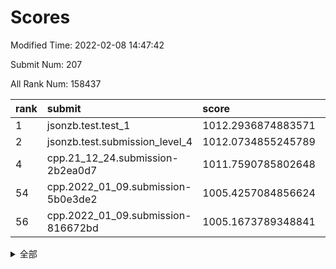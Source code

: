 # Scores

Modified Time: 2022-02-08 14:47:42

Submit Num: 207

All Rank Num: 158437

| rank |               submit               |       score        |       sigma        | pk_num |
| :--- | :--------------------------------- | :----------------- | :----------------- | :----- |
| 1    | jsonzb.test.test_1                 | 1012.2936874883571 | 0.792665903410543  | 3062   |
| 2    | jsonzb.test.submission_level_4     | 1012.0734855245789 | 0.7912506731986948 | 3060   |
| 4    | cpp.21_12_24.submission-2b2ea0d7   | 1011.7590785802648 | 0.782651454504582  | 3063   |
| 54   | cpp.2022_01_09.submission-5b0e3de2 | 1005.4257084856624 | 0.7218858662957034 | 3055   |
| 56   | cpp.2022_01_09.submission-816672bd | 1005.1673789348841 | 0.7242388580596658 | 3060   |


<details>
<summary>全部</summary>

| rank |                 submit                 |       score        |       sigma        | pk_num |
| :--- | :------------------------------------- | :----------------- | :----------------- | :----- |
| 1    | jsonzb.test.test_1                     | 1012.2936874883571 | 0.792665903410543  | 3062   |
| 2    | jsonzb.test.submission_level_4         | 1012.0734855245789 | 0.7912506731986948 | 3060   |
| 3    | gobigger.level_3.submission_level_3_18 | 1011.8906028914686 | 0.7947532450609283 | 3060   |
| 4    | cpp.21_12_24.submission-2b2ea0d7       | 1011.7590785802648 | 0.782651454504582  | 3063   |
| 5    | gobigger.level_3.submission_level_3_26 | 1011.3025290471757 | 0.7977328956829115 | 3063   |
| 6    | gobigger.level_3.submission_level_3_31 | 1011.2970188192405 | 0.7674535452134847 | 3065   |
| 7    | gobigger.level_3.submission_level_3_33 | 1011.2543610418143 | 0.746454225303539  | 3064   |
| 8    | gobigger.level_3.submission_level_3_44 | 1010.9819413732004 | 0.7767486728762516 | 3063   |
| 9    | gobigger.level_3.submission_level_3_24 | 1010.9767990667594 | 0.7568843517178674 | 3067   |
| 10   | gobigger.level_3.submission_level_3_10 | 1010.8833562966619 | 0.7887920742339606 | 3066   |
| 11   | gobigger.level_3.submission_level_3_35 | 1010.874397225543  | 0.7720053206703101 | 3064   |
| 12   | gobigger.level_3.submission_level_3_47 | 1010.841108650841  | 0.8003258552300536 | 3061   |
| 13   | gobigger.level_3.submission_level_3_4  | 1010.5574617201378 | 0.755580757534637  | 3062   |
| 14   | gobigger.level_3.submission_level_3_22 | 1010.5345449221364 | 0.743880644400009  | 3062   |
| 15   | gobigger.level_3.submission_level_3_2  | 1010.330595024605  | 0.7825674602941853 | 3062   |
| 16   | gobigger.level_3.submission_level_3_23 | 1010.295880964476  | 0.7656311968596519 | 3059   |
| 17   | gobigger.level_3.submission_level_3_43 | 1010.2627024264424 | 0.7550513213682996 | 3062   |
| 18   | gobigger.level_3.submission_level_3_38 | 1010.200497820041  | 0.761238342239341  | 3060   |
| 19   | gobigger.level_3.submission_level_3_13 | 1010.1754491419301 | 0.7389022789565898 | 3057   |
| 20   | gobigger.level_3.submission_level_3_27 | 1010.0861412564534 | 0.7593209997006032 | 3061   |
| 21   | gobigger.level_3.submission_level_3_46 | 1010.0167819443212 | 0.7805699214565662 | 3059   |
| 22   | gobigger.level_3.submission_level_3_40 | 1009.948988931851  | 0.7498091729453338 | 3064   |
| 23   | gobigger.level_3.submission_level_3_29 | 1009.9188549557232 | 0.7608238974318917 | 3060   |
| 24   | gobigger.level_3.submission_level_3_19 | 1009.8521234283951 | 0.7612100396857444 | 3060   |
| 25   | gobigger.level_3.submission_level_3_17 | 1009.8166555336811 | 0.7519221773177264 | 3059   |
| 26   | gobigger.level_3.submission_level_3_36 | 1009.8077366533493 | 0.7574187479535102 | 3067   |
| 27   | gobigger.level_3.submission_level_3_3  | 1009.7749855829255 | 0.7585919091082113 | 3056   |
| 28   | gobigger.level_3.submission_level_3_25 | 1009.7524304357038 | 0.747356692559154  | 3061   |
| 29   | gobigger.level_3.submission_level_3_48 | 1009.7043435941424 | 0.7322336937731273 | 3061   |
| 30   | gobigger.level_3.submission_level_3_30 | 1009.682803237116  | 0.7456211456304519 | 3062   |
| 31   | gobigger.level_3.submission_level_3_12 | 1009.6205087395928 | 0.7623163807835295 | 3063   |
| 32   | gobigger.level_3.submission_level_3_20 | 1009.5438532930933 | 0.7515188167585153 | 3062   |
| 33   | gobigger.level_3.submission_level_3_6  | 1009.4684359648497 | 0.7471757924467882 | 3059   |
| 34   | gobigger.level_3.submission_level_3_28 | 1009.4478680862874 | 0.7647633585663243 | 3062   |
| 35   | gobigger.level_3.submission_level_3_42 | 1009.3539186817593 | 0.7490690206743132 | 3056   |
| 36   | gobigger.level_3.submission_level_3_14 | 1009.3360311120119 | 0.7676343949556337 | 3066   |
| 37   | gobigger.level_3.submission_level_3_45 | 1009.3259640495346 | 0.7609496423383248 | 3058   |
| 38   | gobigger.level_3.submission_level_3_8  | 1009.3252885781566 | 0.7357252014820609 | 3059   |
| 39   | gobigger.level_3.submission_level_3_0  | 1009.3006502652211 | 0.766502178039659  | 3059   |
| 40   | gobigger.level_3.submission_level_3_16 | 1009.2586583214421 | 0.7434152919931446 | 3066   |
| 41   | gobigger.level_3.submission_level_3_39 | 1009.2463221499125 | 0.769029639600716  | 3067   |
| 42   | gobigger.level_3.submission_level_3_1  | 1009.226276185155  | 0.7402826072710645 | 3064   |
| 43   | gobigger.level_3.submission_level_3_9  | 1009.2236878496686 | 0.7627454813333104 | 3065   |
| 44   | gobigger.level_3.submission_level_3_49 | 1009.1615562601407 | 0.7486997994962419 | 3057   |
| 45   | gobigger.level_3.submission_level_3_34 | 1009.0060283378511 | 0.7421899895738873 | 3060   |
| 46   | gobigger.level_3.submission_level_3_7  | 1008.8911803693094 | 0.7355129084035246 | 3062   |
| 47   | gobigger.level_3.submission_level_3_15 | 1008.8462650952916 | 0.7510767286570024 | 3064   |
| 48   | gobigger.level_3.submission_level_3_37 | 1008.8365824897338 | 0.7535598898070389 | 3061   |
| 49   | gobigger.level_3.submission_level_3_32 | 1008.8278387207154 | 0.7584238057119232 | 3058   |
| 50   | gobigger.level_3.submission_level_3_11 | 1008.8262431181329 | 0.7579113463775021 | 3062   |
| 51   | gobigger.level_3.submission_level_3_5  | 1008.5578852393883 | 0.7232372644857488 | 3063   |
| 52   | gobigger.level_3.submission_level_3_41 | 1008.0453167265439 | 0.7326943259510857 | 3062   |
| 53   | gobigger.level_3.submission_level_3_21 | 1007.8227796725816 | 0.7277566139827565 | 3063   |
| 54   | cpp.2022_01_09.submission-5b0e3de2     | 1005.4257084856624 | 0.7218858662957034 | 3055   |
| 55   | gobigger.level_1.submission_level_1_22 | 1005.1990231482947 | 0.7209320876576186 | 3063   |
| 56   | cpp.2022_01_09.submission-816672bd     | 1005.1673789348841 | 0.7242388580596658 | 3060   |
| 57   | gobigger.level_1.submission_level_1_30 | 1005.132281104471  | 0.7159043960023338 | 3062   |
| 58   | gobigger.level_1.submission_level_1_47 | 1004.8327797981606 | 0.7348471486420757 | 3062   |
| 59   | gobigger.level_1.submission_level_1_7  | 1004.6552240192974 | 0.7224779336787537 | 3063   |
| 60   | gobigger.level_1.submission_level_1_18 | 1004.6150550278118 | 0.7226992443406483 | 3063   |
| 61   | gobigger.level_1.submission_level_1_28 | 1004.3325582779194 | 0.7473948279500765 | 3066   |
| 62   | gobigger.level_1.submission_level_1_13 | 1004.2424030266252 | 0.7235051169364396 | 3061   |
| 63   | gobigger.level_1.submission_level_1_24 | 1004.2319053820316 | 0.7197139889227686 | 3063   |
| 64   | gobigger.level_1.submission_level_1_27 | 1004.1705531113525 | 0.7040419274204757 | 3063   |
| 65   | gobigger.level_1.submission_level_1_23 | 1004.1610805540787 | 0.7300325363551958 | 3054   |
| 66   | gobigger.level_1.submission_level_1_5  | 1004.1451957395899 | 0.7207715326208441 | 3062   |
| 67   | gobigger.level_1.submission_level_1_8  | 1004.0814068878332 | 0.7157375877003557 | 3060   |
| 68   | gobigger.level_1.submission_level_1_9  | 1004.0569032459991 | 0.7127830978007947 | 3065   |
| 69   | gobigger.level_1.submission_level_1_33 | 1003.9029766661888 | 0.7220723814122986 | 3061   |
| 70   | gobigger.level_1.submission_level_1_26 | 1003.8958573788742 | 0.7157616228475376 | 3067   |
| 71   | gobigger.level_1.submission_level_1_20 | 1003.7870149101632 | 0.7171975840192424 | 3063   |
| 72   | gobigger.level_1.submission_level_1_25 | 1003.7286200782926 | 0.7193251168779022 | 3062   |
| 73   | gobigger.level_1.submission_level_1_10 | 1003.6697668980827 | 0.7117312123871449 | 3064   |
| 74   | gobigger.level_1.submission_level_1_37 | 1003.6622785088252 | 0.7189536415747265 | 3064   |
| 75   | gobigger.level_1.submission_level_1_34 | 1003.6552990982765 | 0.7171201132407464 | 3062   |
| 76   | gobigger.level_1.submission_level_1_41 | 1003.6257850652229 | 0.7056804528636501 | 3062   |
| 77   | gobigger.level_1.submission_level_1_48 | 1003.6186237350341 | 0.7262082481078069 | 3056   |
| 78   | gobigger.level_1.submission_level_1_6  | 1003.5418632023657 | 0.7199964570868215 | 3067   |
| 79   | gobigger.level_1.submission_level_1_38 | 1003.5105906567179 | 0.7125849716710857 | 3065   |
| 80   | gobigger.level_1.submission_level_1_12 | 1003.5060937608107 | 0.7106994113897519 | 3064   |
| 81   | gobigger.level_1.submission_level_1_31 | 1003.4751060829665 | 0.6999660407154423 | 3057   |
| 82   | gobigger.level_1.submission_level_1_0  | 1003.4348118782859 | 0.7117156887373586 | 3058   |
| 83   | gobigger.level_1.submission_level_1_39 | 1003.4102552633403 | 0.7118296388381954 | 3057   |
| 84   | gobigger.level_1.submission_level_1_35 | 1003.405048220011  | 0.7179504481209191 | 3056   |
| 85   | gobigger.level_1.submission_level_1_11 | 1003.3260879002044 | 0.7101290802923125 | 3060   |
| 86   | gobigger.level_1.submission_level_1_42 | 1003.23050591401   | 0.7147297535563661 | 3058   |
| 87   | gobigger.level_1.submission_level_1_1  | 1003.1437831076214 | 0.7079945478177144 | 3062   |
| 88   | gobigger.level_1.submission_level_1_49 | 1003.075632538327  | 0.7240379252585815 | 3065   |
| 89   | gobigger.level_1.submission_level_1_45 | 1003.0513644566495 | 0.7143581333612822 | 3059   |
| 90   | gobigger.level_1.submission_level_1_21 | 1003.0109184898706 | 0.7162085615837467 | 3059   |
| 91   | gobigger.level_1.submission_level_1_17 | 1003.0091301450998 | 0.7166623398285119 | 3060   |
| 92   | gobigger.level_1.submission_level_1_14 | 1003.002742176119  | 0.7112688404119253 | 3065   |
| 93   | gobigger.level_1.submission_level_1_15 | 1002.9195792495967 | 0.7106997066998838 | 3065   |
| 94   | gobigger.level_1.submission_level_1_2  | 1002.8636520514946 | 0.7143131580826833 | 3061   |
| 95   | gobigger.level_1.submission_level_1_19 | 1002.7586938994924 | 0.7061317855163264 | 3061   |
| 96   | gobigger.level_1.submission_level_1_46 | 1002.7311315046036 | 0.726519562198629  | 3064   |
| 97   | gobigger.level_1.submission_level_1_29 | 1002.7285135074089 | 0.7107812233737496 | 3062   |
| 98   | gobigger.level_1.submission_level_1_36 | 1002.6870551977818 | 0.7137141144892728 | 3062   |
| 99   | gobigger.level_1.submission_level_1_16 | 1002.680540194758  | 0.7120142764312941 | 3063   |
| 100  | gobigger.level_1.submission_level_1_4  | 1002.4828332932442 | 0.7211857054687284 | 3059   |
| 101  | gobigger.level_1.submission_level_1_43 | 1002.3588384293687 | 0.7084719405699321 | 3060   |
| 102  | gobigger.level_1.submission_level_1_44 | 1002.3396129529319 | 0.7037907159378474 | 3063   |
| 103  | gobigger.level_1.submission_level_1_32 | 1001.8950688788101 | 0.704718436472082  | 3063   |
| 104  | gobigger.level_1.submission_level_1_40 | 1001.7115343603092 | 0.7012516203194565 | 3063   |
| 105  | gobigger.level_1.submission_level_1_3  | 1001.5399141277792 | 0.7015408975646503 | 3063   |
| 106  | gobigger.random.submission_random_43   | 997.7099676196809  | 0.7147850747291216 | 3061   |
| 107  | gobigger.random.submission_random_41   | 997.2553561359795  | 0.7064788357883842 | 3064   |
| 108  | gobigger.random.submission_random_26   | 996.834633048258   | 0.7133291177624856 | 3061   |
| 109  | gobigger.random.submission_random_23   | 996.7189528572562  | 0.7215166177867915 | 3061   |
| 110  | gobigger.random.submission_random_29   | 996.7147506350814  | 0.7029654877242572 | 3063   |
| 111  | gobigger.random.submission_random_46   | 996.5115043395888  | 0.712475006235372  | 3062   |
| 112  | gobigger.random.submission_random_22   | 996.5034004428954  | 0.726687725346205  | 3061   |
| 113  | gobigger.random.submission_random_13   | 996.4778351472448  | 0.7097523159785817 | 3066   |
| 114  | gobigger.random.submission_random_48   | 996.4368067051083  | 0.7075100724389253 | 3063   |
| 115  | gobigger.random.submission_random_38   | 996.3886300878802  | 0.7164485051149662 | 3064   |
| 116  | gobigger.random.submission_random_35   | 996.3232102144258  | 0.706229495978266  | 3060   |
| 117  | gobigger.random.submission_random_42   | 996.2835563971056  | 0.7129954721893833 | 3065   |
| 118  | gobigger.random.submission_random_4    | 996.2766420016204  | 0.6980669882676944 | 3064   |
| 119  | gobigger.random.submission_random_3    | 996.1757513807831  | 0.7166006917039985 | 3059   |
| 120  | gobigger.random.submission_random_18   | 996.1557033667177  | 0.7153541631647907 | 3059   |
| 121  | gobigger.random.submission_random_40   | 996.1251120461311  | 0.7254766148425935 | 3067   |
| 122  | gobigger.random.submission_random_31   | 996.0652694374592  | 0.7011040904720057 | 3061   |
| 123  | gobigger.random.submission_random_37   | 996.0547417226895  | 0.7117919211601419 | 3064   |
| 124  | gobigger.random.submission_random_28   | 996.0306039471039  | 0.7119927198344411 | 3064   |
| 125  | gobigger.random.submission_random_2    | 996.0120711922563  | 0.7126441849513256 | 3065   |
| 126  | gobigger.random.submission_random_47   | 995.990917246609   | 0.7071030376362312 | 3060   |
| 127  | gobigger.random.submission_random_14   | 995.976263082522   | 0.7072527076892199 | 3057   |
| 128  | gobigger.random.submission_random_21   | 995.9591311103661  | 0.715399911727967  | 3060   |
| 129  | gobigger.random.submission_random_17   | 995.9360054340038  | 0.7113658229918629 | 3059   |
| 130  | gobigger.random.submission_random_19   | 995.8833350531945  | 0.702051878547465  | 3061   |
| 131  | gobigger.random.submission_random_49   | 995.7213980128864  | 0.7043464205090316 | 3061   |
| 132  | gobigger.random.submission_random_39   | 995.7008705381609  | 0.7165211219587451 | 3066   |
| 133  | gobigger.random.submission_random_12   | 995.7006711417785  | 0.7291854933558964 | 3062   |
| 134  | gobigger.random.submission_random_34   | 995.695332736477   | 0.7059310238063791 | 3061   |
| 135  | gobigger.random.submission_random_15   | 995.6461473930852  | 0.7310209993432256 | 3063   |
| 136  | gobigger.random.submission_random_7    | 995.6343072694705  | 0.7132879466951162 | 3064   |
| 137  | gobigger.random.submission_random_11   | 995.5954885034764  | 0.723491951263025  | 3061   |
| 138  | gobigger.random.submission_random_30   | 995.5933245296872  | 0.6949696373097402 | 3062   |
| 139  | gobigger.random.submission_random_24   | 995.5861856502407  | 0.713799157324587  | 3062   |
| 140  | gobigger.random.submission_random_44   | 995.5720286471262  | 0.7224942946259849 | 3059   |
| 141  | gobigger.random.submission_random_5    | 995.5287319473498  | 0.717002518256819  | 3057   |
| 142  | gobigger.random.submission_random_8    | 995.4729455051134  | 0.7030030857503677 | 3058   |
| 143  | gobigger.random.submission_random_0    | 995.4177115266035  | 0.7156416780267346 | 3062   |
| 144  | gobigger.random.submission_random_10   | 995.3970595855392  | 0.7033796862045106 | 3060   |
| 145  | gobigger.random.submission_random_33   | 995.3870492106887  | 0.7249947165491473 | 3061   |
| 146  | gobigger.random.submission_random_36   | 995.2854097208606  | 0.7270908879765873 | 3059   |
| 147  | gobigger.random.submission_random_20   | 995.2033139859468  | 0.7069952370264414 | 3062   |
| 148  | gobigger.random.submission_random_32   | 995.1583672642748  | 0.7137500128956926 | 3060   |
| 149  | gobigger.random.submission_random_25   | 995.0795381223011  | 0.6947093403696797 | 3060   |
| 150  | gobigger.random.submission_random_45   | 994.9472310903274  | 0.7144622034198682 | 3061   |
| 151  | gobigger.random.submission_random_1    | 994.8808624558794  | 0.7147368389684227 | 3060   |
| 152  | gobigger.random.submission_random_9    | 994.8131917741166  | 0.722804981687822  | 3061   |
| 153  | gobigger.random.submission_random_6    | 994.7393303729535  | 0.7065027935348073 | 3060   |
| 154  | gobigger.random.submission_random_27   | 994.7262930671815  | 0.7209457820446797 | 3055   |
| 155  | gobigger.random.submission_random_16   | 994.7122725851389  | 0.7114975106833883 | 3061   |
| 156  | gobigger.level_2.submission_level_2_33 | 993.9327453625092  | 0.7313778196450224 | 3061   |
| 157  | gobigger.level_2.submission_level_2_12 | 993.9109692534796  | 0.7411113812906397 | 3064   |
| 158  | gobigger.level_2.submission_level_2_11 | 993.8900452013755  | 0.7299745412547357 | 3064   |
| 159  | gobigger.level_2.submission_level_2_40 | 993.859692347718   | 0.7418541468306119 | 3058   |
| 160  | gobigger.level_2.submission_level_2_30 | 993.7767273562533  | 0.7319479873382683 | 3062   |
| 161  | gobigger.level_2.submission_level_2_20 | 993.6507269751993  | 0.7453994684127757 | 3062   |
| 162  | gobigger.level_2.submission_level_2_49 | 993.4127953235309  | 0.725270581065367  | 3064   |
| 163  | gobigger.level_2.submission_level_2_14 | 993.1437410592091  | 0.7436156049754941 | 3065   |
| 164  | gobigger.level_2.submission_level_2_42 | 993.138981801148   | 0.7436842148232314 | 3057   |
| 165  | gobigger.level_2.submission_level_2_44 | 993.0013385280871  | 0.7460137047372403 | 3059   |
| 166  | gobigger.level_2.submission_level_2_46 | 992.8252406831292  | 0.7384152297235645 | 3063   |
| 167  | gobigger.level_2.submission_level_2_29 | 992.8129949362095  | 0.7585689263312307 | 3069   |
| 168  | gobigger.level_2.submission_level_2_3  | 992.664300006272   | 0.725000075748004  | 3060   |
| 169  | gobigger.level_2.submission_level_2_0  | 992.6332326312744  | 0.7309916294069981 | 3063   |
| 170  | gobigger.level_2.submission_level_2_45 | 992.6275388083816  | 0.7302603470133122 | 3063   |
| 171  | gobigger.level_2.submission_level_2_19 | 992.5041214276449  | 0.7365441173235462 | 3061   |
| 172  | gobigger.level_2.submission_level_2_18 | 992.4950035493923  | 0.7429270429988879 | 3061   |
| 173  | gobigger.level_2.submission_level_2_6  | 992.4156933039828  | 0.7320268384270301 | 3064   |
| 174  | gobigger.level_2.submission_level_2_27 | 992.3733319075532  | 0.7625127180081618 | 3058   |
| 175  | gobigger.level_2.submission_level_2_23 | 992.3229709645992  | 0.742893681176563  | 3066   |
| 176  | gobigger.level_2.submission_level_2_9  | 992.256489591692   | 0.7607405428130113 | 3056   |
| 177  | gobigger.level_2.submission_level_2_24 | 992.2401865545795  | 0.7440771339258038 | 3058   |
| 178  | gobigger.level_2.submission_level_2_5  | 992.2190138913778  | 0.7331451291226317 | 3062   |
| 179  | gobigger.level_2.submission_level_2_31 | 992.2184489289641  | 0.7337494964635758 | 3068   |
| 180  | gobigger.level_2.submission_level_2_37 | 992.1752444725915  | 0.7469434219106391 | 3057   |
| 181  | gobigger.level_2.submission_level_2_38 | 992.1559439501871  | 0.756896355950991  | 3058   |
| 182  | gobigger.level_2.submission_level_2_32 | 992.1262046485261  | 0.7430915313512538 | 3058   |
| 183  | gobigger.level_2.submission_level_2_22 | 992.1184642522891  | 0.7517520106382979 | 3063   |
| 184  | gobigger.level_2.submission_level_2_41 | 992.0372475097028  | 0.7511245816145513 | 3065   |
| 185  | gobigger.level_2.submission_level_2_36 | 992.0227086751652  | 0.7421557849468643 | 3061   |
| 186  | gobigger.level_2.submission_level_2_8  | 991.9940094208098  | 0.7481385872251445 | 3065   |
| 187  | gobigger.level_2.submission_level_2_26 | 991.8276584338286  | 0.736842644932791  | 3059   |
| 188  | gobigger.level_2.submission_level_2_39 | 991.676466595809   | 0.7447387877724855 | 3060   |
| 189  | gobigger.level_2.submission_level_2_10 | 991.6696278508228  | 0.739289063864881  | 3058   |
| 190  | gobigger.level_2.submission_level_2_4  | 991.6634049567932  | 0.737829010185165  | 3059   |
| 191  | gobigger.level_2.submission_level_2_43 | 991.6579281901364  | 0.7693603760110731 | 3062   |
| 192  | gobigger.level_2.submission_level_2_28 | 991.6139788431221  | 0.7391439781324033 | 3060   |
| 193  | gobigger.level_2.submission_level_2_35 | 991.3911515441557  | 0.7652283262458414 | 3060   |
| 194  | gobigger.level_2.submission_level_2_7  | 991.3875849961073  | 0.7425203758835501 | 3060   |
| 195  | gobigger.level_2.submission_level_2_48 | 991.3320060255477  | 0.7463847993695115 | 3066   |
| 196  | gobigger.level_2.submission_level_2_47 | 991.2155546015889  | 0.7574112788050988 | 3057   |
| 197  | gobigger.level_2.submission_level_2_25 | 991.143111634217   | 0.7623285357452863 | 3060   |
| 198  | gobigger.level_2.submission_level_2_13 | 991.0459168578242  | 0.7303990581800477 | 3064   |
| 199  | gobigger.level_2.submission_level_2_16 | 990.9896388323396  | 0.7485144088874717 | 3064   |
| 200  | gobigger.level_2.submission_level_2_34 | 990.6848828680597  | 0.7711418993750643 | 3058   |
| 201  | gobigger.level_2.submission_level_2_15 | 990.684356593066   | 0.7750380060114749 | 3063   |
| 202  | gobigger.level_2.submission_level_2_21 | 990.5730350535708  | 0.759227077786958  | 3062   |
| 203  | gobigger.level_2.submission_level_2_17 | 990.4828412217136  | 0.7521783342048429 | 3066   |
| 204  | gobigger.level_2.submission_level_2_2  | 990.2781021040666  | 0.7509450258343537 | 3062   |
| 205  | gobigger.level_2.submission_level_2_1  | 990.2274133200326  | 0.7508255042922434 | 3068   |
| 206  | gobigger.none.submission_none_0        | 975.7374863493748  | 1.4428720225669907 | 3062   |
| 207  | gobigger.none.submission_none_1        | 973.0350784408537  | 1.6577591002046663 | 3063   |

</details>